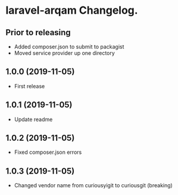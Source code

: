 # laravel-arqam Changelog.
## Prior to releasing
- Added composer.json to submit to packagist
- Moved service provider up one directory

## 1.0.0 (2019-11-05)
- First release

## 1.0.1 (2019-11-05)
- Update readme

## 1.0.2 (2019-11-05)
- Fixed composer.json errors

## 1.0.3 (2019-11-05)
- Changed vendor name from curiousyigit to curiousgit (breaking)